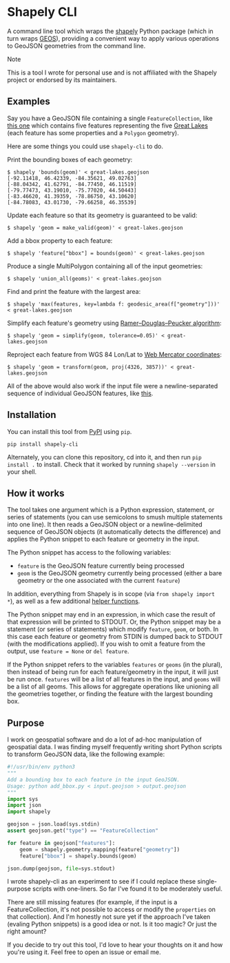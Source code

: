 # Shapely CLI

A command line tool which wraps the [shapely] Python package (which in turn wraps [GEOS]), providing a convenient way to apply various operations to GeoJSON geometries from the command line.

> [!NOTE]
> This is a tool I wrote for personal use and is not affiliated with the Shapely project or endorsed by its maintainers.

## Examples

Say you have a GeoJSON file containing a single `FeatureCollection`, like [this one](./tests/great-lakes.geojson) which contains five features representing the five [Great Lakes](https://en.wikipedia.org/wiki/Great_Lakes) (each feature has some properties and a `Polygon` geometry).

Here are some things you could use `shapely-cli` to do.

Print the bounding boxes of each geometry:
```
$ shapely 'bounds(geom)' < great-lakes.geojson
[-92.11418, 46.42339, -84.35621, 49.02763]
[-88.04342, 41.62791, -84.77450, 46.11519]
[-79.77473, 43.19010, -75.77020, 44.50443]
[-83.46620, 41.39359, -78.86750, 43.10620]
[-84.78083, 43.01730, -79.66258, 46.35539]
```

Update each feature so that its geometry is guaranteed to be valid:
```
$ shapely 'geom = make_valid(geom)' < great-lakes.geojson
```

Add a bbox property to each feature:
```
$ shapely 'feature["bbox"] = bounds(geom)' < great-lakes.geojson
```

Produce a single MultiPolygon containing all of the input geometries:
```
$ shapely 'union_all(geoms)' < great-lakes.geojson
```

Find and print the feature with the largest area:
```
$ shapely 'max(features, key=lambda f: geodesic_area(f["geometry"]))' < great-lakes.geojson
```

Simplify each feature's geometry using [Ramer–Douglas–Peucker algorithm](https://en.wikipedia.org/wiki/Ramer–Douglas–Peucker_algorithm):
```
$ shapely 'geom = simplify(geom, tolerance=0.05)' < great-lakes.geojson
```

Reproject each feature from WGS 84 Lon/Lat to [Web Mercator coordinates](https://epsg.io/3857):
```
$ shapely 'geom = transform(geom, proj(4326, 3857))' < great-lakes.geojson
```

All of the above would also work if the input file were a newline-separated sequence of individual GeoJSON features, like [this](./tests/great-lakes.ndjson).

## Installation

You can install this tool from [PyPI](https://pypi.org/) using `pip`.

```
pip install shapely-cli
```

Alternately, you can clone this repository, cd into it, and then run `pip install .` to install. Check that it worked by running `shapely --version` in your shell.

## How it works

The tool takes one argument which is a Python expression, statement, or series of statements (you can use semicolons to smush multiple statements into one line). It then reads a GeoJSON object or a newline-delimited sequence of GeoJSON objects (it automatically detects the difference) and applies the Python snippet to each feature or geometry in the input.

The Python snippet has access to the following variables:
- `feature` is the GeoJSON feature currently being processed
- `geom` is the GeoJSON geometry currently being processed (either a bare geometry or the one associated with the current `feature`)

In addition, everything from Shapely is in scope (via `from shapely import *`), as well as a few additional [helper functions](./src/shapely_cli/helpers.py).

The Python snippet may end in an expression, in which case the result of that expression will be printed to STDOUT. Or, the Python snippet may be a statement (or series of statements) which modify `feature`, `geom`, or both. In this case each feature or geometry from STDIN is dumped back to STDOUT (with the modifications applied). If you wish to omit a feature from the output, use `feature = None` or `del feature`.

If the Python snippet refers to the variables `features` or `geoms` (in the plural), then instead of being run for each feature/geometry in the input, it will just be run once. `features` will be a list of all features in the input, and `geoms` will be a list of all geoms. This allows for aggregate operations like unioning all the geometries together, or finding the feature with the largest bounding box.

## Purpose

I work on geospatial software and do a lot of ad-hoc manipulation of geospatial data. I was finding myself frequently writing short Python scripts to transform GeoJSON data, like the following example:

```python
#!/usr/bin/env python3
"""
Add a bounding box to each feature in the input GeoJSON.
Usage: python add_bbox.py < input.geojson > output.geojson
"""
import sys
import json
import shapely

geojson = json.load(sys.stdin)
assert geojson.get("type") == "FeatureCollection"

for feature in geojson["features"]:
    geom = shapely.geometry.mapping(feature["geometry"])
    feature["bbox"] = shapely.bounds(geom)

json.dump(geojson, file=sys.stdout)
```

I wrote shapely-cli as an experiment to see if I could replace these single-purpose scripts with one-liners. So far I've found it to be moderately useful.

There are still missing features (for example, if the input is a FeatureCollection, it's not possible to access or modify the `properties` on that collection). And I'm honestly not sure yet if the approach I've taken (evaling Python snippets) is a good idea or not. Is it too magic? Or just the right amount?

If you decide to try out this tool, I'd love to hear your thoughts on it and how you're using it. Feel free to open an issue or email me.

[shapely]: https://shapely.readthedocs.io/en/stable/manual.html
[GEOS]: https://libgeos.org/
